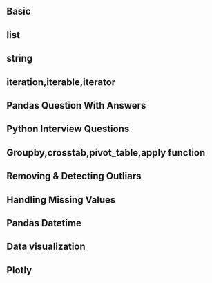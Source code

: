 ## Basic

## list

## string

## iteration,iterable,iterator

## Pandas Question With Answers

## Python Interview Questions

## Groupby,crosstab,pivot_table,apply function

## Removing & Detecting Outliars

## Handling Missing Values

## Pandas Datetime

## Data visualization

## Plotly
